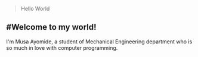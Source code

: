 >Hello World

 #Welcome to my world!
-----------------
   I'm Musa Ayomide, a student of Mechanical Engineering department who is so much in love with computer programming.

